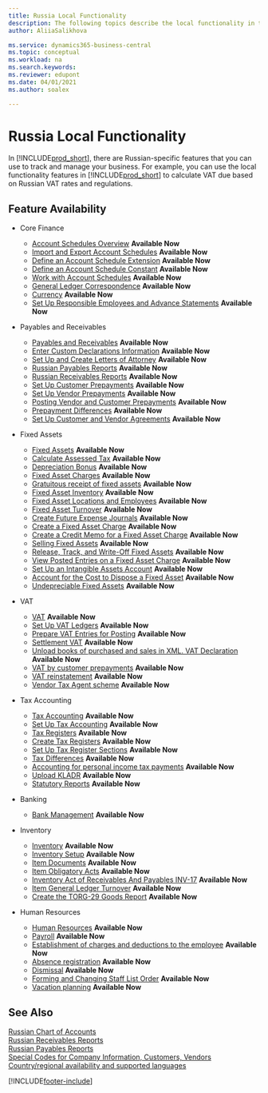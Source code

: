```yaml
---
title: Russia Local Functionality
description: The following topics describe the local functionality in the Russian version of [!INCLUDE[prod_short](../../includes/prod_short.md)].
author: AliiaSalikhova

ms.service: dynamics365-business-central
ms.topic: conceptual
ms.workload: na
ms.search.keywords:
ms.reviewer: edupont
ms.date: 04/01/2021
ms.author: soalex

---
```

# Russia Local Functionality

In [!INCLUDE[prod_short](../../includes/prod_short.md)], there are Russian-specific features that you can use to track and manage your business. For example, you can use the local functionality features in [!INCLUDE[prod_short](../../includes/prod_short.md)] to calculate VAT due based on Russian VAT rates and regulations.

## Feature Availability

* Core Finance
    * [Account Schedules Overview](account-schedules-overview.md) **Available Now**
    * [Import and Export Account Schedules](How-to-Import-and-Export-Account-Schedules.md) **Available Now**
    * [Define an Account Schedule Extension](How-to-Define-an-Account-Schedule-Extension.md) **Available Now**
    * [Define an Account Schedule Constant](How-to-Define-an-Account-Schedule-Constant.md) **Available Now**
    * [Work with Account Schedules](How-to-Work-with-Account-Schedules.md) **Available Now**
    * [General Ledger Correspondence](general-ledger-correspondence.md) **Available Now**
    * [Сurrency](Currency-information-Import-currency-rates.md) **Available Now**
    * [Set Up Responsible Employees and Advance Statements](How-to-Set-Up-Responsible-Employees-and-Advance-Statements.md) **Available Now**

* Payables and Receivables
    * [Payables and Receivables](Payables-and-Receivables.md) **Available Now**
    * [Enter Custom Declarations Information](how-to-enter-custom-declarations-information.md) **Available Now**
    * [Set Up and Create Letters of Attorney](how-to-set-up-and-create-letters-of-attorney.md) **Available Now**
    * [Russian Payables Reports](russian-payables-reports.md) **Available Now**
    * [Russian Receivables Reports](russian-receivables-reports.md) **Available Now**
    * [Set Up Customer Prepayments](how-to-set-up-customer-prepayments.md) **Available Now**
    * [Set Up Vendor Prepayments](how-to-set-up-vendor-prepayments.md) **Available Now**
    * [Posting Vendor and Customer Prepayments](prepayments-vendor-and-customers.md) **Available Now**
    * [Prepayment Differences](prepayment-differences-invoices-prepayment-differences.md) **Available Now**
    * [Set Up Customer and Vendor Agreements](how-to-set-up-customer-and-vendor-agreements.md) **Available Now**

* Fixed Assets
    * [Fixed Assets](fixed-assets.md) **Available Now**
    * [Calculate Assessed Tax](How-to-Calculate-Assessed-Tax.md) **Available Now**
    * [Depreciation Bonus](Depreciation-Bonus.md) **Available Now**
    * [Fixed Asset Charges](Fixed-Asset-Charges.md) **Available Now**
    * [Gratuitous receipt of fixed assets](Gratuitous-receipt-of-fixed-assets.md) **Available Now**
    * [Fixed Asset Inventory](Fixed-Asset-Inventory.md) **Available Now**
    * [Fixed Asset Locations and Employees](Fixed-Asset-Locations-and-Employees.md) **Available Now**
    * [Fixed Asset Turnover](Fixed-Asset-Turnover.md) **Available Now**
    * [Create Future Expense Journals](How-to-Create-Future-Expense-Journals.md) **Available Now**
    * [Create a Fixed Asset Charge](How-to-Create-a-Fixed-Asset-Charge.md) **Available Now**
    * [Create a Credit Memo for a Fixed Asset Charge](How-to-Create-a-Credit-Memo-for-a-Fixed-Asset-Charge.md) **Available Now**
    * [Selling Fixed Assets](Sale-of-fixed-assets.md) **Available Now**
    * [Release, Track, and Write-Off Fixed Assets](How-to-Release-Track-Write-Off-Fixed-Assets.md) **Available Now**
    * [View Posted Entries on a Fixed Asset Charge](How-to-View-Posted-Entries-on-a-Fixed-Asset-Charge.md) **Available Now**
    * [Set Up an Intangible Assets Account](How-to-Set-Up-an-Intangible-Assets-Account.md) **Available Now**
    * [Account for the Cost to Dispose a Fixed Asset](How-to-Account-for-the-Cost-to-Dispose-a-Fixed-Asset.md) **Available Now**
    * [Undepreciable Fixed Assets](Undepreciable-Fixed-Assets.md) **Available Now**

* VAT
    * [VAT](VAT.md) **Available Now**
    * [Set Up VAT Ledgers](How-to-Set-Up-VAT-Ledgers.md) **Available Now**  
    * [Prepare VAT Entries for Posting](How-to-Prepare-VAT-Entries-for-Posting.md) **Available Now**  
    * [Settlement VAT](Settlement-VAT.md) **Available Now**  
    * [Unload books of purchased and sales in XML. VAT Declaration](upload-books-purchases-sales-xml-vat-declaration.md) **Available Now**  
    * [VAT by customer prepayments](VAT-by-Customer-prepayments.md) **Available Now**  
    * [VAT reinstatement](VAT-reinstatement.md) **Available Now**  
    * [Vendor Tax Agent scheme](Vendor-Tax-Agent-scheme.md) **Available Now**  

* Tax Accounting
    * [Tax Accounting](Tax-Accounting.md) **Available Now**
    * [Set Up Tax Accounting](How-to-Set-Up-Tax-Accounting.md) **Available Now**  
    * [Tax Registers](Tax-Registers.md) **Available Now**  
    * [Create Tax Registers](How-to-Create-Tax-Registers.md) **Available Now**  
    * [Set Up Tax Register Sections](How-to-Set-Up-Tax-Register-Sections.md) **Available Now**  
    * [Tax Differences](Tax-Differences.md) **Available Now**  
    * [Accounting for personal income tax payments](Accounting-for-personal-income-tax-payments.md) **Available Now**  
    * [Upload KLADR](Upload-KLADR.md) **Available Now**  
    * [Statutory Reports](Statutory-Reports.md) **Available Now**

* Banking
    * [Bank Management](bank-management.md) **Available Now**

* Inventory
    * [Inventory](Inventory.md) **Available Now**
    * [Inventory Setup](Inventory-Setup.md) **Available Now**
    * [Item Documents](Item-Documents.md) **Available Now**
    * [Item Obligatory Acts](Item-Obligatory-Acts.md) **Available Now**
    * [Inventory Act of Receivables And Payables INV-17](Inventory-Act-of-Receivables-And-Payables-INV-17.md) **Available Now**
    * [Item General Ledger Turnover](Item-General-Ledger-Turnover.md) **Available Now**
    * [Create the TORG-29 Goods Report](How-to-Create-the-TORG-29-Goods-Report.md) **Available Now**

* Human Resources
    * [Human Resources](Human-Resources.md) **Available Now**
    * [Payroll](Payroll.md) **Available Now**
    * [Establishment of charges and deductions to the employee](Establishment-of-charges-and-deductions-to-the-employee.md) **Available Now**
    * [Absence registration](Absence-registration.md) **Available Now**
    * [Dismissal](Dismissal.md) **Available Now**
    * [Forming and Changing Staff List Order](Forming-and-changing-Staff-List-Order-Staff-Arrangement.md) **Available Now**
    * [Vacation planning](Vacation-planning.md) **Available Now**

## See Also

[Russian Chart of Accounts](Russian-Chart-of-Accounts.md)  
[Russian Receivables Reports](Russian-Receivables-Reports.md)  
[Russian Payables Reports](Russian-Payables-Reports.md)  
[Special Codes for Company Information, Customers, Vendors](special-codes-company-information-customers-vendors.md)  
[Country/regional availability and supported languages](/dynamics365/business-central/dev-itpro/compliance/apptest-countries-and-translations)  


[!INCLUDE[footer-include](../../includes/footer-banner.md)]